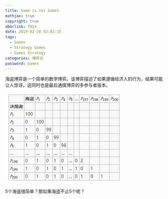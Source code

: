 ```yaml
---
title: Game is not Games
mathjax: true
copyright: true
abbrlink: f024
date: 2019-02-20 02:02:15
tags:
  - Games
  - Strategy Games
  - Games Strategy
categories: 博弈论
password: Games
---
```


海盗博弈是一个简单的数学博弈。该博弈描述了如果遵循经济人的行为，结果可能让人惊讶。这同时也是最后通牒博弈的多参与者版本。

![](../Resources/Pirates.jpg)

5个海盗很简单？那如果海盗不止5个呢？

<!--less-->